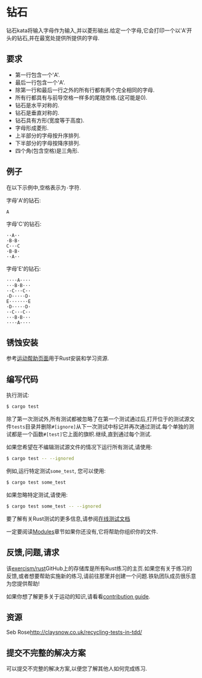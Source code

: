 # 钻石

钻石kata将输入字母作为输入,并以菱形输出.给定一个字母,它会打印一个以'A'开头的钻石,并在最宽处提供所提供的字母.

## 要求

-   第一行包含一个'A'.
-   最后一行包含一个'A'.
-   除第一行和最后一行之外的所有行都有两个完全相同的字母.
-   所有行都具有与前导空格一样多的尾随空格.(这可能是0).
-   钻石是水平对称的.
-   钻石是垂直对称的.
-   钻石具有方形(宽度等于高度).
-   字母形成菱形.
-   上半部分的字母按升序排列.
-   下半部分的字母按降序排列.
-   四个角(包含空格)是三角形.

## 例子

在以下示例中,空格表示为`·`字符.

字母'A'的钻石:

```text
A
```

字母'C'的钻石:

```text
··A··
·B·B·
C···C
·B·B·
··A··
```

字母'E'的钻石:

```text
····A····
···B·B···
··C···C··
·D·····D·
E·······E
·D·····D·
··C···C··
···B·B···
····A····
```

## 锈蚀安装

参考[运动帮助页面][help-page]用于Rust安装和学习资源.

## 编写代码

执行测试:

```bash
$ cargo test
```

除了第一次测试外,所有测试都被忽略了在第一个测试通过后,打开位于的测试源文件`tests`目录并删除`#[ignore]`从下一次测试中标记并再次通过测试.每个单独的测试都是一个函数`#[test]`它上面的旗帜.继续,直到通过每个测试.

如果您希望在不编辑测试源文件的情况下运行所有​​测试,请使用:

```bash
$ cargo test -- --ignored
```

例如,运行特定测试`some_test`, 您可以使用:

```bash
$ cargo test some_test
```

如果忽略特定测试,请使用:

```bash
$ cargo test some_test -- --ignored
```

要了解有关Rust测试的更多信息,请参阅[在线测试文档][rust-tests]

一定要阅读[Modules](https://doc.rust-lang.org/book/2018-edition/ch07-00-modules.html)章节如果你还没有,它将帮助你组织你的文件.

## 反馈,问题,请求

该[exercism/rust](https://github.com/exercism/rust)GitHub上的存储库是所有Rust练习的主页.如果您有关于练习的反馈,或者想要帮助实施新的练习,请前往那里并创建一个问题.铁轨团队成员很乐意为您提供帮助!

如果你想了解更多关于运动的知识,请看看[contribution guide](https://github.com/exercism/docs/blob/master/contributing-to-language-tracks/README.md).

[help-page]: https://exercism.io/tracks/rust/learning

[modules]: https://doc.rust-lang.org/book/2018-edition/ch07-00-modules.html

[cargo]: https://doc.rust-lang.org/book/2018-edition/ch14-00-more-about-cargo.html

[rust-tests]: https://doc.rust-lang.org/book/2018-edition/ch11-02-running-tests.html

## 资源

Seb Rose<http://claysnow.co.uk/recycling-tests-in-tdd/>

## 提交不完整的解决方案

可以提交不完整的解决方案,以便您了解其他人如何完成练习.
